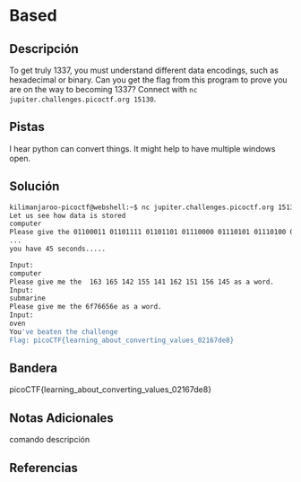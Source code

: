 # Based

## Descripción
To get truly 1337, you must understand different data encodings, such as hexadecimal or binary. Can you get the flag from this program to prove you are on the way to becoming 1337? Connect with `nc jupiter.challenges.picoctf.org 15130`.
## Pistas
I hear python can convert things.
It might help to have multiple windows open.
## Solución
```bash
kilimanjaroo-picoctf@webshell:~$ nc jupiter.challenges.picoctf.org 15130
Let us see how data is stored
computer
Please give the 01100011 01101111 01101101 01110000 01110101 01110100 01100101 01110010 as a word.
...
you have 45 seconds.....

Input:
computer
Please give me the  163 165 142 155 141 162 151 156 145 as a word.
Input:
submarine
Please give me the 6f76656e as a word.
Input:
oven
You've beaten the challenge
Flag: picoCTF{learning_about_converting_values_02167de8}
```
## Bandera
picoCTF{learning_about_converting_values_02167de8}

## Notas Adicionales 
comando          descripción

## Referencias